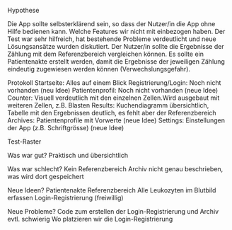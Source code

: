 Hypothese 

Die App sollte selbsterklärend sein, so dass der Nutzer/in die App ohne Hilfe bedienen kann.
Welche Features wir nicht mit einbezogen haben.	Der Test war sehr hilfreich, hat bestehende Probleme verdeutlicht und neue Lösungsansätze wurden diskutiert.	Der Nutzer/in sollte die Ergebnisse der Zählung mit dem Referenzbereich vergleichen können. 
Es sollte ein Patientenakte erstellt werden, damit die Ergebnisse der jeweiligen Zählung eindeutig zugewiesen werden können (Verwechslungsgefahr). 


Protokoll
Startseite: Alles auf einem Blick
Registrierung/Login: Noch nicht vorhanden (neu Idee)
Patientenprofil:	Noch nicht vorhanden (neue Idee)
Counter: Visuell verdeutlich mit den einzelnen Zellen.Wird ausgebaut mit weiteren Zellen, z.B. Blasten
Results: Kuchendiagramm übersichtlich, Tabelle mit den Ergebnissen deutlich, es fehlt aber der Referenzbereich
Archives: Patientenprofile mit Vorwerte (neue Idee)
Settings: Einstellungen der App (z.B. Schriftgrösse) (neue Idee)

Test-Raster 

Was war gut?
Praktisch und übersichtlich
 
Was war schlecht? 
Kein Referenzbereich 
Archiv nicht genau beschrieben, was wird dort gespeichert 

Neue Ideen?
Patientenakte 
Referenzbereich 
Alle Leukozyten im Blutbild erfassen 
Login-Registrierung (freiwillig)

Neue Probleme?
Code zum erstellen der Login-Registrierung und Archiv evtl. schwierig 
Wo platzieren wir die Login-Registrierung 



